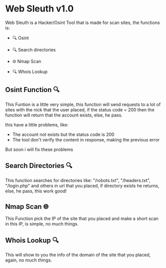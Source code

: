 # Web Sleuth v1.0
Web Sleuth is a Hacker/Osint Tool that is made for scan sites, the functions is:

- 🔍 Osint

- 🔍 Search directories

- 🌐 Nmap Scan

- 🔍 Whois Lookup

## Osint Function 🔍
This Funtion is a little very simple, this function will send requests to a lot of sites with the nick that the user placed, if the status code = 200 then the function will return that the account exists, else, he pass.

this have a little problems, like:
- The account not exists but the status code is 200
- The tool don't verify the content in response, making the previous error

But soon i will fix these problems

## Search Directories 🔍
This function searches for directories like: "/robots.txt", "/headers.txt", "/login.php" and others in url that you placed, if directory exists he returns, else, he pass, this work good!

## Nmap Scan 🌐
This Function pick the IP of the site that you placed and make a short scan in this IP, is simple, no much things.

## Whois Lookup 🔍
This will show to you the info of the domain of the site that you placed, again, no much things.
